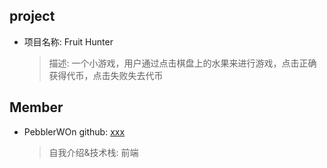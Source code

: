 ## project

- 项目名称: Fruit Hunter
  > 描述: 一个小游戏，用户通过点击棋盘上的水果来进行游戏，点击正确获得代币，点击失败失去代币

## Member

- PebblerWOn github: [xxx](https://github.com/PebblerWon)
  > 自我介绍&技术栈: 前端
